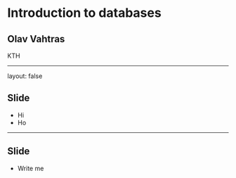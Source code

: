 # Introduction to databases

## Olav Vahtras

KTH

---

layout: false

## Slide

- Hi
- Ho

---

## Slide

- Write me
